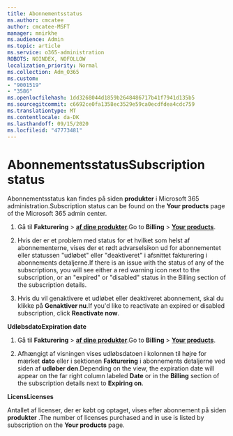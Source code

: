 ```yaml
---
title: Abonnementsstatus
ms.author: cmcatee
author: cmcatee-MSFT
manager: mnirkhe
ms.audience: Admin
ms.topic: article
ms.service: o365-administration
ROBOTS: NOINDEX, NOFOLLOW
localization_priority: Normal
ms.collection: Adm_O365
ms.custom:
- "9001519"
- "3586"
ms.openlocfilehash: 1dd3268044d1859b2648486717b41f7941d135b5
ms.sourcegitcommit: c6692ce0fa1358ec3529e59ca0ecdfdea4cdc759
ms.translationtype: MT
ms.contentlocale: da-DK
ms.lasthandoff: 09/15/2020
ms.locfileid: "47773481"
---
```

# <a name="subscription-status"></a><span data-ttu-id="13adf-102">Abonnementsstatus</span><span class="sxs-lookup"><span data-stu-id="13adf-102">Subscription status</span></span>

<span data-ttu-id="13adf-103">Abonnementsstatus kan findes på siden **produkter** i Microsoft 365 administration.</span><span class="sxs-lookup"><span data-stu-id="13adf-103">Subscription status can be found on the **Your products** page of the Microsoft 365 admin center.</span></span>

1. <span data-ttu-id="13adf-104">Gå til **Fakturering**  >  **[af dine produkter](https://go.microsoft.com/fwlink/p/?linkid=842054)**.</span><span class="sxs-lookup"><span data-stu-id="13adf-104">Go to **Billing** > **[Your products](https://go.microsoft.com/fwlink/p/?linkid=842054)**.</span></span>

2. <span data-ttu-id="13adf-105">Hvis der er et problem med status for et hvilket som helst af abonnementerne, vises der et rødt advarselsikon ud for abonnementet eller statussen "udløbet" eller "deaktiveret" i afsnittet fakturering i abonnements detaljerne.</span><span class="sxs-lookup"><span data-stu-id="13adf-105">If there is an issue with the status of any of the subscriptions, you will see either a red warning icon next to the subscription, or an "expired" or "disabled" status in the Billing section of the subscription details.</span></span>

3. <span data-ttu-id="13adf-106">Hvis du vil genaktivere et udløbet eller deaktiveret abonnement, skal du klikke på **Genaktiver nu**.</span><span class="sxs-lookup"><span data-stu-id="13adf-106">If you'd like to reactivate an expired or disabled subscription, click **Reactivate now**.</span></span>

<span data-ttu-id="13adf-107">**Udløbsdato**</span><span class="sxs-lookup"><span data-stu-id="13adf-107">**Expiration date**</span></span>

1. <span data-ttu-id="13adf-108">Gå til **Fakturering**  >  **[af dine produkter](https://go.microsoft.com/fwlink/p/?linkid=842054)**.</span><span class="sxs-lookup"><span data-stu-id="13adf-108">Go to **Billing** > **[Your products](https://go.microsoft.com/fwlink/p/?linkid=842054)**.</span></span>

2. <span data-ttu-id="13adf-109">Afhængigt af visningen vises udløbsdatoen i kolonnen til højre for mærket **dato** eller i sektionen **Fakturering** i abonnements detaljerne ved siden af **udløber den**.</span><span class="sxs-lookup"><span data-stu-id="13adf-109">Depending on the view, the expiration date will appear on the far right column labeled **Date** or in the **Billing** section of the subscription details next to **Expiring on**.</span></span>

<span data-ttu-id="13adf-110">**Licens**</span><span class="sxs-lookup"><span data-stu-id="13adf-110">**Licenses**</span></span>

<span data-ttu-id="13adf-111">Antallet af licenser, der er købt og optaget, vises efter abonnement på siden **produkter** .</span><span class="sxs-lookup"><span data-stu-id="13adf-111">The number of licenses purchased and in use is listed by subscription on the **Your products** page.</span></span>

